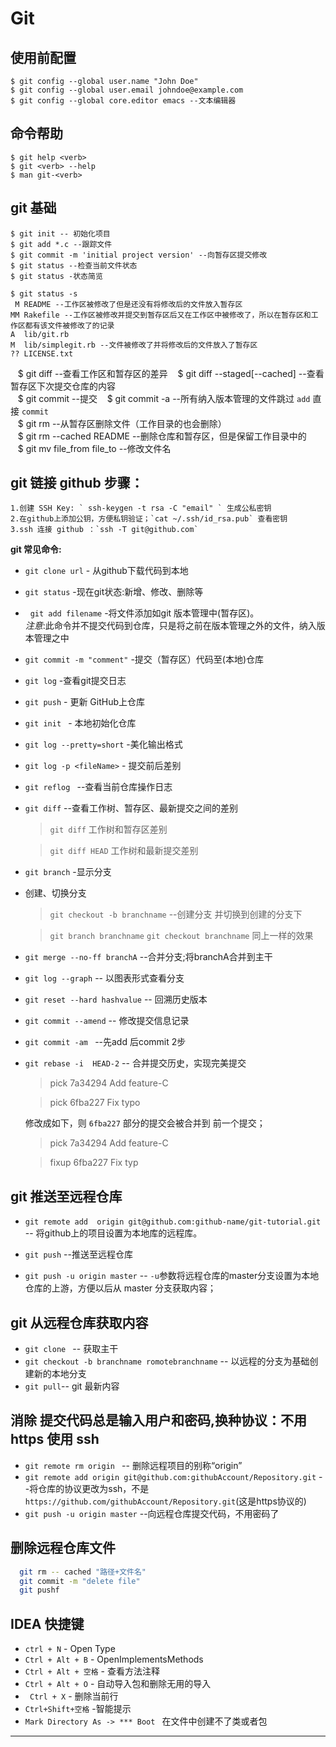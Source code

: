 # Git

## 使用前配置     

    $ git config --global user.name "John Doe"   
    $ git config --global user.email johndoe@example.com            
    $ git config --global core.editor emacs --文本编辑器     
    

## 命令帮助

    $ git help <verb>
    $ git <verb> --help
    $ man git-<verb>

## git 基础

    $ git init -- 初始化项目   
    $ git add *.c --跟踪文件    
    $ git commit -m 'initial project version' --向暂存区提交修改    
    $ git status --检查当前文件状态    
    $ git status -状态简览     
                                
    $ git status -s              
     M README --工作区被修改了但是还没有将修改后的文件放入暂存区       
    MM Rakefile --工作区被修改并提交到暂存区后又在工作区中被修改了，所以在暂存区和工作区都有该文件被修改了的记录          
    A  lib/git.rb        
    M  lib/simplegit.rb --文件被修改了并将修改后的文件放入了暂存区        
    ?? LICENSE.txt          
        
    $ git diff --查看工作区和暂存区的差异
    $ git diff --staged[--cached] --查看暂存区下次提交仓库的内容      
    $ git commit --提交
    $ git commit -a --所有纳入版本管理的文件跳过 `add` 直接 `commit`    
    $ git rm  --从暂存区删除文件（工作目录的也会删除）      
    $ git rm --cached README --删除仓库和暂存区，但是保留工作目录中的     
    $ git mv file_from file_to --修改文件名
    
    

## git 链接 github 步骤：

    1.创建 SSH Key: ` ssh-keygen -t rsa -C "email" ` 生成公私密钥
    2.在github上添加公钥，方便私钥验证；`cat ~/.ssh/id_rsa.pub` 查看密钥
    3.ssh 连接 github ：`ssh -T git@github.com`


**git 常见命令:**

*   `git clone url`  - 从github下载代码到本地
*   `git status`  -现在git状态:新增、修改、删除等
*   `git add filename` -将文件添加如git 版本管理中(暂存区)。   
_注意_:此命令并不提交代码到仓库，只是将之前在版本管理之外的文件，纳入版本管理之中


*   `git commit -m "comment"` -提交（暂存区）代码至(本地)仓库
*   `git log` -查看git提交日志
*   `git push`  - 更新 GitHub上仓库
*   `git init ` - 本地初始化仓库
*   `git log --pretty=short` -美化输出格式
*   `git log -p <fileName>`  - 提交前后差别
*   `git reflog ` --查看当前仓库操作日志
*   `git diff` --查看工作树、暂存区、最新提交之间的差别
    > `git diff` 工作树和暂存区差别

    > `git diff HEAD` 工作树和最新提交差别

*   `git branch` -显示分支
*   创建、切换分支
    > `git checkout -b branchname` --创建分支 并切换到创建的分支下

    > `git branch branchname`  ` git checkout branchname `  同上一样的效果

*   `git merge --no-ff branchA` --合并分支;将branchA合并到主干

*   `git log --graph` -- 以图表形式查看分支
*   `git reset --hard hashvalue`  -- 回溯历史版本
*   `git commit --amend`  -- 修改提交信息记录
*   `git commit -am ` --先add 后commit 2步
*   `git rebase -i  HEAD-2` -- 合并提交历史，实现完美提交

    > pick 7a34294 Add feature-C

    > pick 6fba227 Fix typo

    修改成如下，则 `6fba227` 部分的提交会被合并到 前一个提交；

    > pick 7a34294 Add feature-C

    > fixup 6fba227 Fix typ


## git 推送至远程仓库

*   `git remote add  origin git@github.com:github-name/git-tutorial.git` -- 将github上的项目设置为本地库的远程库。

*   `git push` --推送至远程仓库
*   `git push -u origin master` -- `-u`参数将远程仓库的master分支设置为本地仓库的上游，方便以后从 master 分支获取内容；


## git 从远程仓库获取内容

*   `git clone ` -- 获取主干
*   `git checkout -b branchname romotebranchname` -- 以远程的分支为基础创建新的本地分支
*   `git pull`-- git 最新内容





## 消除 提交代码总是输入用户和密码,换种协议：不用 https 使用 ssh

*   `git remote rm origin ` -- 删除远程项目的别称“origin”
*   `git remote add origin git@github.com:githubAccount/Repository.git` --将仓库的协议更改为ssh，不是`https://github.com/githubAccount/Repository.git`(这是https协议的)
*   `git push -u origin master` --向远程仓库提交代码，不用密码了


## 删除远程仓库文件
```bash
  git rm -- cached "路径+文件名"
  git commit -m "delete file"  
  git pushf
```



## IDEA 快捷键
- ` ctrl + N ` - Open Type
- ` Ctrl + Alt + B ` - OpenImplementsMethods
- ` Ctrl + Alt + 空格 ` - 查看方法注释
- ` Ctrl + Alt + O ` - 自动导入包和删除无用的导入
- ` Ctrl + X` - 删除当前行
- ` Ctrl+Shift+空格 ` -智能提示
- `Mark Directory As -> *** Boot ` 在文件中创建不了类或者包






























------
